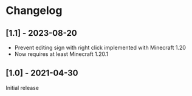 # Changelog

## [1.1] - 2023-08-20

* Prevent editing sign with right click implemented with Minecraft 1.20
* Now requires at least Minecraft 1.20.1

## [1.0] - 2021-04-30

Initial release